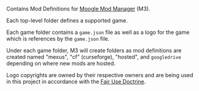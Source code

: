 Contains Mod Definitions for [Moogle Mod Manager](https://github.com/KiameV/moogle-mod-manager) (M3).

Each top-level folder defines a supported game.

Each game folder contains a `game.json` file as well as a logo for the game which is 
references by the `game.json` file.

Under each game folder, M3 will create folders as mod definitions are created named 
"mexus", "cf" (curseforge), "hosted", and `googledrive` depending on where new mods are 
hosted.

Logo copyrights are owned by their respective owners and are being used in this project 
in accordance with the [Fair Use Doctrine](https://en.wikipedia.org/wiki/Fair_use).
